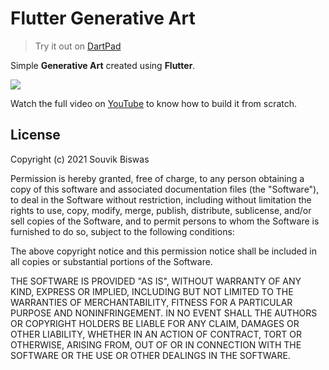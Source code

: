 # Flutter Generative Art

> Try it out on [DartPad](https://dartpad.dartlang.org/699dbd28b0465835d013ceb930bd083e?null_safety=true)

Simple **Generative Art** created using **Flutter**.

![](./screenshots/generative_art.gif)

Watch the full video on [YouTube](https://youtu.be/Hj75hOVDDeU) to know how to build it from scratch.

## License

Copyright (c) 2021 Souvik Biswas

Permission is hereby granted, free of charge, to any person obtaining a copy
of this software and associated documentation files (the "Software"), to deal
in the Software without restriction, including without limitation the rights
to use, copy, modify, merge, publish, distribute, sublicense, and/or sell
copies of the Software, and to permit persons to whom the Software is
furnished to do so, subject to the following conditions:

The above copyright notice and this permission notice shall be included in all
copies or substantial portions of the Software.

THE SOFTWARE IS PROVIDED "AS IS", WITHOUT WARRANTY OF ANY KIND, EXPRESS OR
IMPLIED, INCLUDING BUT NOT LIMITED TO THE WARRANTIES OF MERCHANTABILITY,
FITNESS FOR A PARTICULAR PURPOSE AND NONINFRINGEMENT. IN NO EVENT SHALL THE
AUTHORS OR COPYRIGHT HOLDERS BE LIABLE FOR ANY CLAIM, DAMAGES OR OTHER
LIABILITY, WHETHER IN AN ACTION OF CONTRACT, TORT OR OTHERWISE, ARISING FROM,
OUT OF OR IN CONNECTION WITH THE SOFTWARE OR THE USE OR OTHER DEALINGS IN THE
SOFTWARE.
